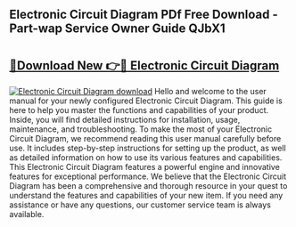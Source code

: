 ## Electronic Circuit Diagram PDf Free Download - Part-wap Service Owner Guide QJbX1

# <h2><a href="http://dfr63y.blite.top/?on=Electronic+Circuit+Diagram">🔗Download New 👉🔴 Electronic Circuit Diagram</a></h2>

[![Electronic Circuit Diagram download](https://i.imgur.com/lujVjoI.png)](http://dfr63y.blite.top/?on=Electronic+Circuit+Diagram)
Hello and welcome to the user manual for your newly configured Electronic Circuit Diagram. This guide is here to help you master the functions and capabilities of your product. Inside, you will find detailed instructions for installation, usage, maintenance, and troubleshooting. To make the most of your Electronic Circuit Diagram, we recommend reading this user manual carefully before use. It includes step-by-step instructions for setting up the product, as well as detailed information on how to use its various features and capabilities. This Electronic Circuit Diagram features a powerful engine and innovative features for exceptional performance. We believe that the Electronic Circuit Diagram has been a comprehensive and thorough resource in your quest to understand the features and capabilities of your new item. If you need any assistance or have any questions, our customer service team is always available.
